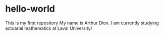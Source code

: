 # hello-world
This is my first repository
My name is Arthur Dion. I am currently studying actuarial mathematics at Laval University!
